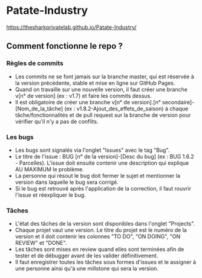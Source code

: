 # Patate-Industry

https://thesharkprivatelab.github.io/Patate-Industry/

## Comment fonctionne le repo ?

### Règles de commits

- Les commits ne se font jamais sur la branche master, qui est réservée à la version précédente, stable et mise en ligne sur GitHub Pages.
- Quand on travaille sur une nouvelle version, il faut créer une branche v[n° de version] (ex : v1.7) et faire les commits dessus.
- Il est obligatoire de créer une branche v[n° de version].[n° secondaire]-[Nom_de_la_tâche] (ex : v1.8.2-Ajout_des_effets_de_saison) à chaque tâche/fonctionnalités et de pull request sur la branche de version pour vérifier qu'il n'y a pas de conflits.

### Les bugs

- Les bugs sont signalés via l'onglet "Issues" avec le tag "Bug".
- Le titre de l'issue : BUG [n° de la version]-[Desc du bug] (ex : BUG 1.6.2 - Parcelles). L'issue doit ensuite contenir une description qui explique AU MAXIMUM le problème.
- La personne qui résout le bug doit fermer le sujet et mentionner la version dans laquelle le bug sera corrigé.
- Si le bug est retrouvé après l'application de la correction, il faut rouvrir l'issue et réexpliquer le bug.

### Tâches
 
 - L'état des tâches de la version sont disponibles dans l'onglet "Projects".
 - Chaque projet vaut une version. Le titre du projet est le numéro de la version et il doit contenir les colonnes "TO DO", "ON DOING", "ON REVIEW" et "DONE".
 - Les tâches sont mises en review quand elles sont terminées afin de tester et de débugger avant de les valider définitivement.
 - Il faut enregistrer toutes les tâches sous formes d'issues et le assigner à une personne ainsi qu'à une millstone qui sera la version.
